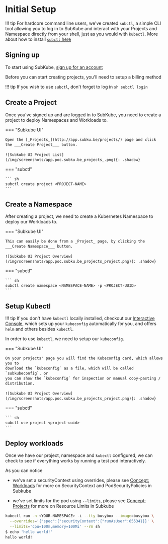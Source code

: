 # Initial Setup

!!! tip
    For hardcore command line users, we've created `subctl`, a simple CLI tool
    allowing you to log in to SubKube and interact with your Projects and
    Namespace directly from your shell, just as you would with `kubectl`.
    More about how to install [`subctl` here](cli.md)


## Signing up

To start using SubKube, [sign up for an account](http://app.subku.be/accounts/signup/)

Before you can start creating projects, you'll need to setup a billing method

!!! tip
    If you wish to use `subctl`, don't forget to log in
    ``` sh
    subctl login
    ```


## Create a Project

Once you've signed up and are logged in to SubKube, you need to create a project
to deploy Namespaces and Workloads to.

=== "Subkube UI"

    Open the [_Projects_](http://app.subku.be/projects/) page and click the ___Create Project___ button.

    ![Subkube UI Project List](/img/screenshots/app.poc.subku.be_projects_.png){: .shadow}

=== "subctl"

    ``` sh
    subctl create project <PROJECT-NAME>
    ```


## Create a Namespace

After creating a project, we need to create a Kubernetes Namespace to deploy
our Workloads to.

=== "Subkube UI"

    This can easily be done from a _Project_ page, by clicking the ___Create Namespace___ button.

    ![Subkube UI Project Overview](/img/screenshots/app.poc.subku.be_projects_project.png){: .shadow}

=== "subctl"

    ``` sh
    subctl create namespace <NAMESPACE-NAME> -p <PROJECT-UUID>
    ```


## Setup Kubectl

!!! tip
    If you don't have `kubectl` locally installed, checkout our [Interactive Console](interactive_console.md), which sets up your `kubeconfig` automatically for you, and offers `helm` and others besides `kubectl`.

In order to use `kubectl`, we need to setup our `kubeconfig`.

=== "Subkube UI"

    On your projects' page you will find the Kubeconfig card, which allows you to
    download the `kubeconfig` as a file, which will be called `subkubeconfig`, or
    you can show the `kubeconfig` for inspection or manual copy-pasting /
    distribution.

    ![Subkube UI Project Overview](/img/screenshots/app.poc.subku.be_projects_project.png){: .shadow}

=== "subctl"

    ``` sh
    subctl use project <project-uuid>
    ```


## Deploy workloads

Once we have our project, namespace and `kubectl` configured, we can check to
see if everything works by running a test pod interactively.

As you can notice

- we've set a securityContext using overrides, please see
  [Concept: Workloads](/concepts/workloads/) for more on SecurityContext and
  PodSecurityPolicies in Subkube

- we've set limits for the pod using `--limits`, please see
  [Concept: Projects](/concepts/projects) for more on Resource Limits in Subkube


```sh
kubectl run -n <YOUR-NAMESPACE> -i --tty busybox --image=busybox \
  --overrides='{"spec":{"securityContext":{"runAsUser":65534}}}' \
  --limits='cpu=100m,memory=100Mi' --rm sh
$ echo 'hello world!'
hello world!
```
